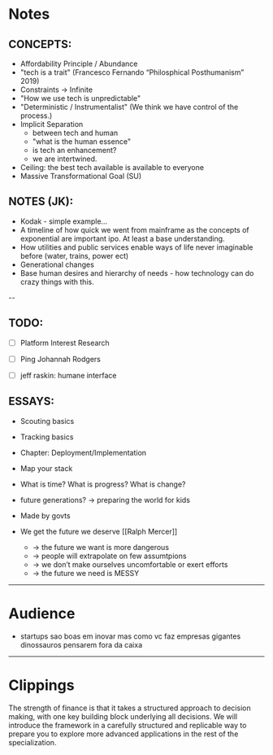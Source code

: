 # Notes

## CONCEPTS:
- Affordability Principle / Abundance 
- "tech is a trait" (Francesco Fernando “Philosphical Posthumanism” 2019)
- Constraints → Infinite
- "How we use tech is unpredictable"
- "Deterministic / Instrumentalist" (We think we have control of the process.)
- Implicit Separation
	- between tech and human
	- "what is the human essence"
	- is tech an enhancement?
	- we are intertwined.
- Ceiling: the best tech available is available to everyone
- Massive Transformational Goal (SU)


## NOTES (JK): 
- Kodak - simple example…
- A timeline of how quick we went from mainframe as the concepts of exponential are important ipo. At least a base understanding. 
- How utilities and public services enable ways of life never imaginable before (water, trains, power ect) 
- Generational changes 
- Base human desires and hierarchy of needs - how technology can do crazy things with this. 

--



## TODO: 
- [ ] Platform Interest Research
- [ ] Ping Johannah Rodgers
- [ ] jeff raskin: humane interface


## ESSAYS:
- Scouting basics
- Tracking basics
- Chapter: Deployment/Implementation 
- Map your stack
- What is time? What is progress? What is change?
- future generations? → preparing the world for kids
- Made by govts


- We get the future we deserve [[Ralph Mercer]]
	- → the future we want is more dangerous
	- → people will extrapolate on few assumtpions
	- → we don’t make ourselves uncomfortable or exert efforts
	- → the future we need is MESSY





---

# Audience
- startups sao boas em inovar mas como vc faz empresas gigantes dinossauros pensarem fora da caixa

---

# Clippings

The strength of finance is that it takes a structured approach to decision making, with one key building block underlying all decisions. We will introduce the framework in a carefully structured and replicable way to prepare you to explore more advanced applications in the rest of the specialization.

